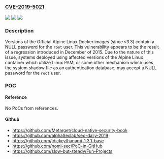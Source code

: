 ### [CVE-2019-5021](https://cve.mitre.org/cgi-bin/cvename.cgi?name=CVE-2019-5021)
![](https://img.shields.io/static/v1?label=Product&message=Alpine%20Linux&color=blue)
![](https://img.shields.io/static/v1?label=Version&message=n%2Fa&color=blue)
![](https://img.shields.io/static/v1?label=Vulnerability&message=CWE-258%3A%20Empty%20Password%20in%20Configuration%20File&color=brighgreen)

### Description

Versions of the Official Alpine Linux Docker images (since v3.3) contain a NULL password for the `root` user. This vulnerability appears to be the result of a regression introduced in December of 2015. Due to the nature of this issue, systems deployed using affected versions of the Alpine Linux container which utilize Linux PAM, or some other mechanism which uses the system shadow file as an authentication database, may accept a NULL password for the `root` user.

### POC

#### Reference
No PoCs from references.

#### Github
- https://github.com/Metarget/cloud-native-security-book
- https://github.com/alphaSeclab/sec-daily-2019
- https://github.com/jdickey/hanami-1.3.1-base
- https://github.com/nomi-sec/PoC-in-GitHub
- https://github.com/slow-but-steady/Fun-Projects

